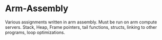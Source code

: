 # Arm-Assembly
Various assignments written in arm assembly.
Must be run on arm compute servers.
Stack, Heap, Frame pointers, tail functions, structs, linking to other programs, loop optimizations.
